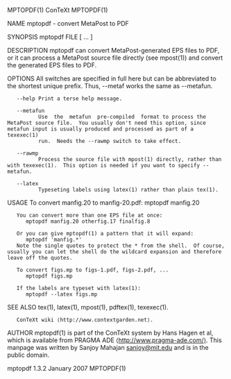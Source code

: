 MPTOPDF(1)                                                                                         ConTeXt                                                                                         MPTOPDF(1)



NAME
       mptopdf - convert MetaPost to PDF


SYNOPSIS
       mptopdf FILE [ ...  ]


DESCRIPTION
       mptopdf can convert MetaPost-generated EPS files to PDF, or it can process a MetaPost source file directly (see mpost(1)) and convert the generated EPS files to PDF.


OPTIONS
       All switches are specified in full here but can be abbreviated to the shortest unique prefix.   Thus, --metaf works the same as --metafun.

       --help Print a terse help message.

       --metafun
              Use  the  metafun  pre-compiled  format to process the MetaPost source file.  You usually don't need this option, since metafun input is usually produced and processed as part of a texexec(1)
              run.  Needs the --rawmp switch to take effect.

       --rawmp
              Process the source file with mpost(1) directly, rather than with texexec(1).  This option is needed if you want to specify --metafun.

       --latex
              Typeseting labels using latex(1) rather than plain tex(1).


USAGE
       To convert manfig.20 to manfig-20.pdf:
          mptopdf manfig.20

       You can convert more than one EPS file at once:
          mptopdf manfig.20 otherfig.17 finalfig.8

       Or you can give mptopdf(1) a pattern that it will expand:
          mptopdf 'manfig.*'
       Note the single quotes to protect the * from the shell.  Of course, usually you can let the shell do the wildcard expansion and therefore leave off the quotes.

       To convert figs.mp to figs-1.pdf, figs-2.pdf, ...
          mptopdf figs.mp

       If the labels are typeset with latex(1):
          mptopdf --latex figs.mp


SEE ALSO
       tex(1), latex(1), mpost(1), pdftex(1), texexec(1).

       ConTeXt wiki ⟨http://www.contextgarden.net⟩.


AUTHOR
       mptopdf(1) is part of the ConTeXt system by Hans Hagen et al, which is available from PRAGMA ADE ⟨http://www.pragma-ade.com/⟩.  This manpage was written by Sanjoy Mahajan <sanjoy@mit.edu> and is  in
       the public domain.



mptopdf 1.3.2                                                                                    January 2007                                                                                      MPTOPDF(1)
